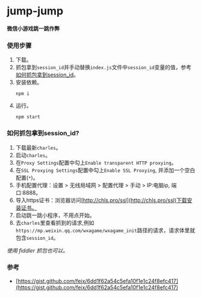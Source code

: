 # jump-jump

**微信小游戏跳一跳作弊**


### 使用步骤

1. 下载。
1. 抓包拿到`session_id`并手动替换`index.js`文件中`session_id`变量的值，参考[如何抓包拿到session_id](https://github.com/yzbubble/jump-jump#如何抓包拿到session_id)。
2. 安装依赖。
    ```
    npm i
    ```
3. 运行。
    ```
    npm start
    ```

### 如何抓包拿到session_id?
  
1. 下载最新`charles`。
2. 启动`charles`。
3. 在`Proxy Settings`配置中勾上`Enable transparent HTTP proxying`。
4. 在`SSL Proxying Settings`配置中勾上`Enable SSL Proxying`, 并添加一个空白配置(`*`)。
4. 手机配置代理：设置 > 无线局域网 > 配置代理 > 手动 > IP:电脑ip, 端口:8888。
5. 导入https证书：浏览器访问[http://chls.pro/ssl](http://chls.pro/ssl)下载安装证书。
6. 启动跳一跳小程序，不用点开始。
7. 去`charles`里查看抓到的请求,例如`https://mp.weixin.qq.com/wxagame/wxagame_init`路径的请求，请求体里就包含`session_id`。

*使用 fiddler 抓包也可以。*

### 参考
- [https://gist.github.com/feix/6dd1f62a54c5efa10f1e1c24f8efc417](https://gist.github.com/feix/6dd1f62a54c5efa10f1e1c24f8efc417)